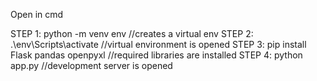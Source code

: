 Open in cmd


STEP 1: python -m venv env                   //creates a virtual env
STEP 2: .\env\Scripts\activate               //virtual environment is opened
STEP 3:  pip install Flask pandas openpyxl   //required libraries are installed
STEP 4: python app.py                        //development server is opened 
